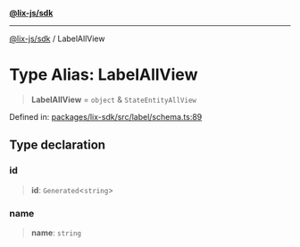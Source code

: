 [**@lix-js/sdk**](../README.md)

***

[@lix-js/sdk](../README.md) / LabelAllView

# Type Alias: LabelAllView

> **LabelAllView** = `object` & `StateEntityAllView`

Defined in: [packages/lix-sdk/src/label/schema.ts:89](https://github.com/opral/monorepo/blob/0501d8fe7eed9db1f8058e8d1d58b1d613ceaf43/packages/lix-sdk/src/label/schema.ts#L89)

## Type declaration

### id

> **id**: `Generated`\<`string`\>

### name

> **name**: `string`
